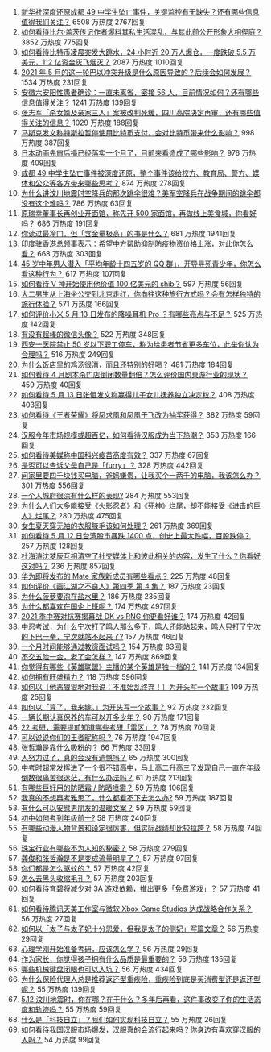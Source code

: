 1. [新华社深度还原成都 49 中学生坠亡事件，关键监控有无缺失？还有哪些信息值得我们关注？](https://www.zhihu.com/question/459149724) 6508 万热度 2767回复
1. [如何看待比尔·盖茨传记作者爆料其私生活混乱，与其此前公开形象大相径庭？](https://www.zhihu.com/question/459168945) 3852 万热度 775回复
1. [如何看待比特币凌晨突发大跳水，24 小时近 20 万人爆仓，一度跌破 5.5 万美元，112 亿资金灰飞烟灭？](https://www.zhihu.com/question/458814331) 2087 万热度 1010回复
1. [2021 年 5 月的这一轮巴以冲突升级是什么原因导致的？后续会如何发展？](https://www.zhihu.com/question/459004922) 1534 万热度 231回复
1. [安徽六安阳性患者确诊：一直未离省，密接 56 人，目前情况如何？还有哪些信息值得关注？](https://www.zhihu.com/question/459216973) 1241 万热度 139回复
1. [张志军「杀女婿及亲家三人」案被改判死缓，四川高院决定再审，还有哪些值得关注的信息？](https://www.zhihu.com/question/459168017) 1029 万热度 188回复
1. [马斯克发文称特斯拉暂停使用比特币支付，会对比特币带来什么影响？](https://www.zhihu.com/question/459161438) 998 万热度 387回复
1. [日本动画先审后播已经落实一个月了，目前来看造成了哪些影响？](https://www.zhihu.com/question/459030813) 976 万热度 409回复
1. [成都 49 中学生坠亡事件被深度还原，整个事件该给校方、教育局、警方、媒体和公众等各方带来哪些思考？](https://www.zhihu.com/question/459211214) 874 万热度 278回复
1. [为什么讲汶川地震时空降兵的那次跳伞很难？美军空降兵在战争期间的跳伞都没有这个难吗？](https://www.zhihu.com/question/35656689) 786 万热度 63回复
1. [原瑞幸董事长再创业开面馆，称先开 500 家面馆，再做线上美食城，你看好吗？](https://www.zhihu.com/question/459077352) 686 万热度 191回复
1. [你读过最冷门，但「含金量极高」的书是什么？](https://www.zhihu.com/question/438708854) 681 万热度 1941回复
1. [印度驻香港总领事表示：希望中方帮助抑制防疫物资价格上涨，对此你怎么看？](https://www.zhihu.com/question/459219198) 668 万热度 303回复
1. [45 岁中年男人潜入「平均年龄十四五岁的 QQ 群」，开导寻死青少年，你怎么看这种行为？](https://www.zhihu.com/question/458209073) 617 万热度 107回复
1. [如何看待 V 神开始使用他价值 100 亿美元的 shib？](https://www.zhihu.com/question/459141863) 597 万热度 56回复
1. [大二男生从上海坐公交到北京走红，你向往这种旅行方式吗？会有怎样独特的旅行体验？](https://www.zhihu.com/question/459203090) 571 万热度 166回复
1. [如何评价小米 5 月 13 日发布的降噪耳机 Pro ？有哪些亮点与不足？](https://www.zhihu.com/question/458684897) 525 万热度 142回复
1. [有没有超棒的微信头像？](https://www.zhihu.com/question/432712007) 522 万热度 348回复
1. [西安一医院禁止 50 岁以下职工停车，称为给患者节省更多车位，此举你认为合理吗？](https://www.zhihu.com/question/459024549) 516 万热度 249回复
1. [为什么饭店里的鸡汤很清，而且还特别的好喝？](https://www.zhihu.com/question/437783371) 481 万热度 184回复
1. [如何看待 4 月剧本杀门店倒闭数量翻倍？怎么评价国内桌游行业的现状？](https://www.zhihu.com/question/459180058) 459 万热度 40回复
1. [如何看待 5 月 13 日张恒发文称赢得儿子女儿抚养独立决定权？](https://www.zhihu.com/question/459149865) 408 万热度 403回复
1. [如何看待《王者荣耀》将凤求凰和凤凰于飞改为抽奖获得？](https://www.zhihu.com/question/459185231) 382 万热度 59回复
1. [汉服今年市场规模或超百亿，如何看待汉服成为当下热潮？](https://www.zhihu.com/question/459160852) 353 万热度 166回复
1. [如何看待美媒称中国科兴疫苗高度有效？](https://www.zhihu.com/question/459164049) 337 万热度 67回复
1. [是否可以告诉父母自己是「furry」？](https://www.zhihu.com/question/444555641) 328 万热度 442回复
1. [问家里要四千块钱买电脑，爸妈嫌贵，让我买个一两千的电脑，我该怎么办？](https://www.zhihu.com/question/438760685) 301 万热度 556回复
1. [一个人城府很深有什么样的表现?](https://www.zhihu.com/question/30478446) 284 万热度 553回复
1. [为什么人们大多能接受《火影忍者》和《死神》烂尾，却不能接受《进击的巨人》烂尾？](https://www.zhihu.com/question/453988761) 280 万热度 475回复
1. [女生夏天穿无袖的衣服腋毛该如何处理？](https://www.zhihu.com/question/49147353) 261 万热度 369回复
1. [如何看待 5 月 12 日台湾股市暴跌 1400 点，创史上最大跌幅，百股跌停？](https://www.zhihu.com/question/459028790) 257 万热度 128回复
1. [杜海涛沈梦辰互相清空了社交媒体上和彼此相关的内容，发生了什么？你看好这对吗？](https://www.zhihu.com/question/459091147) 236 万热度 857回复
1. [华为即将发布的 Mate 家族新成员有哪些看点？](https://www.zhihu.com/question/459213568) 225 万热度 48回复
1. [如何评价《画江湖之不良人》第四季 第 4 集？](https://www.zhihu.com/question/459183650) 187 万热度 23回复
1. [为什么菠萝要泡在盐水里？](https://www.zhihu.com/question/441723737) 186 万热度 235回复
1. [为什么都喜欢在国企上班呢？](https://www.zhihu.com/question/435520812) 174 万热度 497回复
1. [2021 季中赛对抗赛揭幕战 DK vs RNG 你更看好谁？](https://www.zhihu.com/question/459201355) 174 万热度 42回复
1. [中忍考试，为什么宁次打了鸣人那么多下，鸣人还能站起来，鸣人只打了宁次的下巴一拳，宁次就站不起来了?](https://www.zhihu.com/question/458394330) 157 万热度 46回复
1. [一个月时间能够通过教资面试吗？](https://www.zhihu.com/question/450116108) 154 万热度 83回复
1. [不交五险一金，老了会怎样？](https://www.zhihu.com/question/383748418) 147 万热度 869回复
1. [你觉得有哪些《英雄联盟》主播的某个英雄是独一档的？](https://www.zhihu.com/question/458263223) 141 万热度 134回复
1. [如何拥有旺盛精力？](https://www.zhihu.com/question/21671881) 118 万热度 596回复
1. [如何以［他恶狠狠地对我说：不准始乱终弃！］为开头写一个故事?](https://www.zhihu.com/question/458410036) 109 万热度 25回复
1. [如何以「算了，我来嫁。」为开头写一个故事？](https://www.zhihu.com/question/453317026) 92 万热度 232回复
1. [一辆长期认真保养的车可以开多少年？](https://www.zhihu.com/question/42018659) 90 万热度 171回复
1. [22 考研，需要提前知道哪些考研「雷区」？](https://www.zhihu.com/question/448380449) 78 万热度 70回复
1. [可以说说你们的王者昵称吗？](https://www.zhihu.com/question/442206137) 76 万热度 1947回复
1. [张哲瀚是靠什么吸粉的？](https://www.zhihu.com/question/458902092) 66 万热度 33回复
1. [人努力过了，真的会没有遗憾吗？](https://www.zhihu.com/question/456328273) 65 万热度 300回复
1. [中考时超常发挥进了一个很不错高中，马上高二升高三了发现自己一直在年级倒数很痛苦很迷茫，有什么办法吗？](https://www.zhihu.com/question/458421713) 61 万热度 213回复
1. [有哪些巨好用的防晒霜 / 防晒喷雾？](https://www.zhihu.com/question/268591519) 59 万热度 106回复
1. [我真的不想再考雅思了，什么都看不下去怎么办?](https://www.zhihu.com/question/348158667) 59 万热度 187回复
1. [有什么可以安慰男朋友的温暖文案？](https://www.zhihu.com/question/451064358) 59 万热度 59回复
1. [初中如何考到年级前十?](https://www.zhihu.com/question/353434774) 58 万热度 240回复
1. [有哪些动漫人物背景和设定很厉害，但实际战绩却比较拉跨？](https://www.zhihu.com/question/450292431) 58 万热度 74回复
1. [珠宝行业有哪些不为人知的秘密？](https://www.zhihu.com/question/59084436) 58 万热度 279回复
1. [龚俊和张哲瀚是不是变成流量明星了？](https://www.zhihu.com/question/458177200) 57 万热度 97回复
1. [你们都是怎么驱蚊的？](https://www.zhihu.com/question/321811888) 57 万热度 42回复
1. [怎么去黑头收缩毛孔？](https://www.zhihu.com/question/24903292) 57 万热度 203回复
1. [如何看待育碧将减少对 3A 游戏依赖，推出更多「免费游戏」？](https://www.zhihu.com/question/459085211) 57 万热度 41回复
1. [如何看待腾讯天美工作室与微软 Xbox Game Studios 达成战略合作关系？](https://www.zhihu.com/question/459182008) 56 万热度 27回复
1. [如何以「太子与太子妃十分恩爱，但我是太子的侧妃」写篇文章？](https://www.zhihu.com/question/443793653) 56 万热度 29回复
1. [心理学刚开始准备考研，应该怎么学？](https://www.zhihu.com/question/458669949) 56 万热度 29回复
1. [作为家长，你觉得孩子拥有什么品质是最重要的？](https://www.zhihu.com/question/458325713) 56 万热度 135回复
1. [哪些机械键盘闭眼也可以入坑？](https://www.zhihu.com/question/380566492) 56 万热度 434回复
1. [为什么保险代理人总是推荐返还型重疾险，重疾险到底是买消费型还是返还型呢？](https://www.zhihu.com/question/326513838) 55 万热度 139回复
1. [5.12 汶川地震时，你在哪？在干什么？多年后再看，这件事改变了你的生活态度和轨迹吗？](https://www.zhihu.com/question/459026072) 55 万热度 59回复
1. [什么是「科技自立」？我们如何实现科技自立？](https://www.zhihu.com/question/458853728) 55 万热度 26回复
1. [如何看待我国汉服市场爆发，汉服真的会流行起来吗？你身边有喜欢穿汉服的人吗？](https://www.zhihu.com/question/459183624) 54 万热度 99回复